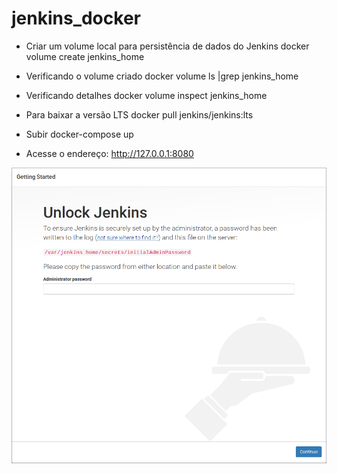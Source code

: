 # jenkins_docker

- Criar um volume local para persistência de dados do Jenkins
docker volume create jenkins_home

- Verificando o volume criado
docker volume ls |grep jenkins_home

- Verificando detalhes
docker volume inspect jenkins_home

- Para baixar a versão LTS
docker pull jenkins/jenkins:lts

- Subir 
docker-compose up

- Acesse o endereço:
http://127.0.0.1:8080

![Screenshot](screenshot.png)
